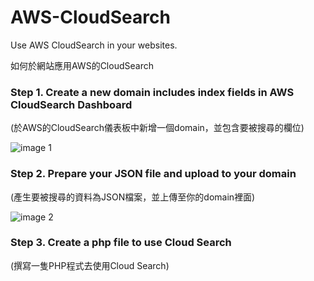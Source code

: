 # AWS-CloudSearch

Use AWS CloudSearch in your websites.

如何於網站應用AWS的CloudSearch

### Step 1. Create a new domain includes index fields in AWS CloudSearch Dashboard 
(於AWS的CloudSearch儀表板中新增一個domain，並包含要被搜尋的欄位)

![image 1](https://cloud.githubusercontent.com/assets/18390700/25939449/7e22862c-3665-11e7-9af4-8ffbf3347447.png)


### Step 2. Prepare your JSON file and upload to your domain
(產生要被搜尋的資料為JSON檔案，並上傳至你的domain裡面)

![image 2](https://cloud.githubusercontent.com/assets/18390700/25940223/f8fd4dbc-3667-11e7-8666-eb3ed9cde47f.png)

### Step 3. Create a php file to use Cloud Search
(撰寫一隻PHP程式去使用Cloud Search)
